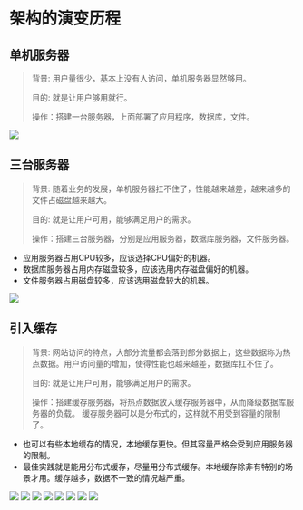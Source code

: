 # 架构的演变历程

## 单机服务器
> 背景: 用户量很少，基本上没有人访问，单机服务器显然够用。
>
> 目的: 就是让用户够用就行。
>
> 操作：搭建一台服务器，上面部署了应用程序，数据库，文件。

![](/image/architecture-history-1.png)

## 三台服务器
> 背景: 随着业务的发展，单机服务器扛不住了，性能越来越差，越来越多的文件占磁盘越来越大。
>
> 目的: 就是让用户可用，能够满足用户的需求。
>
> 操作：搭建三台服务器，分别是应用服务器，数据库服务器，文件服务器。

- 应用服务器占用CPU较多，应该选择CPU偏好的机器。
- 数据库服务器占用内存磁盘较多，应该选用内存磁盘偏好的机器。
- 文件服务器占用磁盘较多，应该选用磁盘较大的机器。

![](/image/architecture-history-2.png)


## 引入缓存
> 背景: 网站访问的特点，大部分流量都会落到部分数据上，这些数据称为热点数据。用户访问量的增加，使得性能也越来越差，数据库扛不住了。
>
> 目的: 就是让用户可用，能够满足用户的需求。
>
> 操作：搭建缓存服务器，将热点数据放入缓存服务器中，从而降级数据库服务器的负载。 缓存服务器可以是分布式的，这样就不用受到容量的限制了。

- 也可以有些本地缓存的情况，本地缓存更快。但其容量严格会受到应用服务器的限制。
- 最佳实践就是能用分布式缓存，尽量用分布式缓存。本地缓存除非有特别的场景才用。缓存越多，数据不一致的情况越严重。

![](/image/architecture-history-3.png)
![](/image/architecture-history-4.png)
![](/image/architecture-history-5.png)
![](/image/architecture-history-6.png)
![](/image/architecture-history-7.png)
![](/image/architecture-history-8.png)
![](/image/architecture-history-9.png)
![](/image/architecture-history-10.png)
